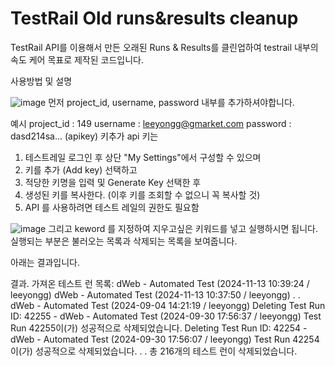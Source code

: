 # TestRail Old runs&results cleanup
TestRail API를 이용해서 만든 오래된 Runs & Results를 클린업하여 testrail 내부의 속도 케어 목표로 제작된 코드입니다.



사용방법 및 설명

![image](https://github.com/user-attachments/assets/c5694586-40f4-4d97-a211-118438c7f9b3)
먼저 project_id, username, password 내부를 추가하셔야합니다.

예시
project_id : 149
username : leeyongg@gmarket.com
password : dasd214sa... (apikey)
키추가
api 키는
1) 테스트레일 로그인 후 상단 "My Settings"에서 구성할 수 있으며 
2) 키를 추가 (Add key) 선택하고 
3) 적당한 키명을 입력 및 Generate Key 선택한 후 
4) 생성된 키를 복사한다. (이후 키를 조회할 수 없으니 꼭 복사할 것)
5) API 를 사용하려면 테스트 레일의 권한도 필요함

![image](https://github.com/user-attachments/assets/4f94f91b-c646-4b84-adfb-10479d1e0087)
그리고 keword 를 지정하여 지우고싶은 키워드를 넣고 실행하시면 됩니다.
실행되는 부분은 불러오는 목록과 삭제되는 목록을 보여줍니다.

아래는 결과입니다.

결과.
가져온 테스트 런 목록:
dWeb - Automated Test    (2024-11-13 10:39:24 / leeyongg)
dWeb - Automated Test    (2024-11-13 10:37:50 / leeyongg)
.
.
dWeb - Automated Test    (2024-09-04 14:21:19 / leeyongg)
Deleting Test Run ID: 42255 - dWeb - Automated Test    (2024-09-30 17:56:37 / leeyongg)
Test Run 42255이(가) 성공적으로 삭제되었습니다.
Deleting Test Run ID: 42254 - dWeb - Automated Test    (2024-09-30 17:56:07 / leeyongg)
Test Run 42254이(가) 성공적으로 삭제되었습니다.
.
.
총 216개의 테스트 런이 삭제되었습니다.





